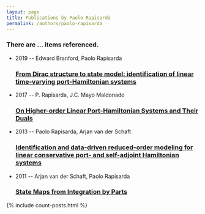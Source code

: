 ```yaml
---
layout: page
title: Publications by Paolo Rapisarda
permalink: /authors/paolo-rapisarda
---
```


<h3 id="number-posts">There are ... items referenced.</h3>
<ul class="post-list">
<li><span class='post-meta'>2019 -- Edward Branford, Paolo Rapisarda</span><h3><a class='post-link' href="{{ site.baseurl }}/from-dirac-structure-to-state-model-identification-of-linear-time-varying-port-hamiltonian-systems">From Dirac structure to state model: identification of linear time-varying port-Hamiltonian systems</a></h3></li>
<li><span class='post-meta'>2017 -- P. Rapisarda, J.C. Mayo Maldonado</span><h3><a class='post-link' href="{{ site.baseurl }}/on-higher-order-linear-port-hamiltonian-systems-and-their-duals">On Higher-order Linear Port-Hamiltonian Systems and Their Duals</a></h3></li>
<li><span class='post-meta'>2013 -- Paolo Rapisarda, Arjan van der Schaft</span><h3><a class='post-link' href="{{ site.baseurl }}/identification-and-data-driven-reduced-order-modeling-for-linear-conservative-port-and-self-adjoint-hamiltonian-systems">Identification and data-driven reduced-order modeling for linear conservative port- and self-adjoint Hamiltonian systems</a></h3></li>
<li><span class='post-meta'>2011 -- Arjan van der Schaft, Paolo Rapisarda</span><h3><a class='post-link' href="{{ site.baseurl }}/state-maps-from-integration-by-parts">State Maps from Integration by Parts</a></h3></li>

</ul>
{% include count-posts.html %}
